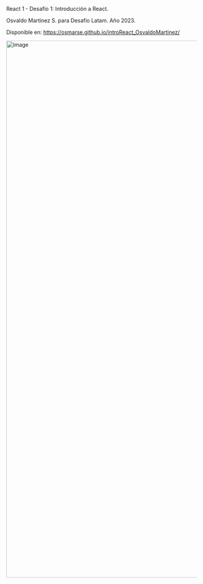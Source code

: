 React 1 - Desafío 1: Introducción a React. 

Osvaldo Martinez S. para Desafío Latam. Año 2023.

Disponible en: https://osmarse.github.io/introReact_OsvaldoMartinez/

<img width="1418" alt="image" src="https://user-images.githubusercontent.com/48747717/215637375-9d96e9a1-5134-4068-a257-530bb750b115.png">

